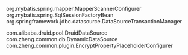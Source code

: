 
org.mybatis.spring.mapper.MapperScannerConfigurer
org.mybatis.spring.SqlSessionFactoryBean
org.springframework.jdbc.datasource.DataSourceTransactionManager

com.alibaba.druid.pool.DruidDataSource
com.zheng.common.db.DynamicDataSource
com.zheng.common.plugin.EncryptPropertyPlaceholderConfigurer

